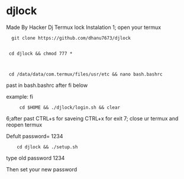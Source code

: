 # djlock
Made By Hacker Dj 
 Termux lock
Instalation
1; open your termux 



      git clone https://github.com/dhanu7673/djlock


     cd djlock && chmod 777 *



     cd /data/data/com.termux/files/usr/etc && nano bash.bashrc

  

 past in bash.bashrc after fi below


example: fi

         cd $HOME && ./djlock/login.sh && clear
         
6;after past CTRL+s for saveing
             CTRL+x for exit 
7; close ur termux and reopen termux

 Defult password= 1234

        cd djlock && ./setup.sh

type old password 1234

Then set your new password 


